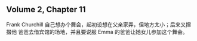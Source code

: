 ## Volume 2, Chapter 11
Frank Churchill 自己想办个舞会，起初设想在父亲家弄，但地方太小；后来又撺掇他
爸爸去借宾馆的场地，并且要说服 Emma 的爸爸让她女儿参加这个舞会。
